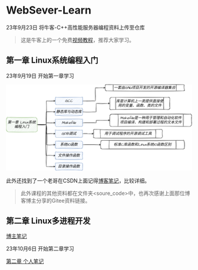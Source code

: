 # WebSever-Learn
23年9月23日 将牛客-C++高性能服务器编程资料上传至仓库

> 这是牛客上的一个免费[视频教程](https://www.nowcoder.com/study/live/504)，推荐大家学习。

## 第一章 Linux系统编程入门

23年9月19日 开始第一章学习

![第一章总结](Images/%E7%AC%AC%E4%B8%80%E7%AB%A0.drawio.png)


此外还找到了一个老哥在CSDN上面记得[博客笔记](https://blog.csdn.net/qq_53099212/article/details/132452987?spm=1001.2014.3001.5502)，比较详细。

> 此外课程的其他资料都在文件夹<soure_code>中，也再次感谢上面那位博客博主分享的Gitee资料链接。

## 第二章 Linux多进程开发
[博主笔记](https://blog.csdn.net/qq_53099212/article/details/132551062)

23年10月6日 开始第二章学习

[第二章 个人笔记](https://bigbobro.notion.site/8c264171d8084df799ad36ad4cb442de?pvs=4)